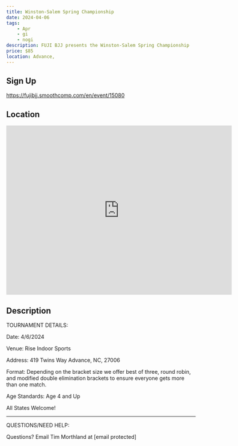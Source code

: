 ```yaml
---
title: Winston-Salem Spring Championship
date: 2024-04-06
tags:
    - Apr
    - gi 
    - nogi 
description: FUJI BJJ presents the Winston-Salem Spring Championship
price: $85
location: Advance,
---
```

## Sign Up
https://fujibjj.smoothcomp.com/en/event/15080

## Location
<iframe src="https://www.google.com/maps/embed?pb=!1m18!1m12!1m3!1d12345.6789!2d-80.4283294!3d36.0153770!2m3!1f0!2f0!3f0!3m2!1i1024!2i768!4f13.1!3m3!1m2!1s0x0%3A0x0!2z36.0153770!5e0!3m2!1sen!2sus!4v1234567890" width="600" height="450" style="border:0;" allowfullscreen="" loading="lazy"></iframe>

## Description
TOURNAMENT DETAILS: 


Date: 4/6/2024


Venue: Rise Indoor Sports


Address: 419 Twins Way Advance, NC, 27006


Format: Depending on the bracket size we offer best of three, round robin, and modified double elimination brackets to ensure everyone gets more than one match.


Age Standards: Age 4 and Up


All States Welcome!


_______________________________________________________________________________


QUESTIONS/NEED HELP:


Questions? Email Tim Morthland at [email protected]